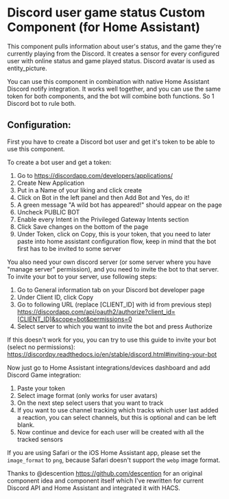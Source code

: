 # Discord user game status Custom Component (for Home Assistant)

This component pulls information about user's status, and the game they're currently playing from the Discord.
It creates a sensor for every configured user with online status and game played status. Discord avatar is used as entity_picture.

You can use this component in combination with native Home Assistant Discord notify integration. It works well together, and you can use the 
same token for both components, and the bot will combine both functions. So 1 Discord bot to rule both.

## Configuration:

First you have to create a Discord bot user and get it's token to be able to use this component.

To create a bot user and get a token:
1. Go to https://discordapp.com/developers/applications/
2. Create New Application
3. Put in a Name of your liking and click create
4. Click on Bot in the left panel and then Add Bot and Yes, do it!
5. A green message "A wild bot has appeared!" should appear on the page
6. Uncheck PUBLIC BOT
8. Enable every Intent in the Privileged Gateway Intents section
10. Click Save changes on the bottom of the page
11. Under Token, click on Copy, this is your token, that you need to later paste into home assistant configuration flow, keep in mind that the bot first has to be invited to some server

You also need your own discord server (or some server where you have "manage server" permission), and you need to invite the bot to that server.
To invite your bot to your server, use following steps:
1. Go to General information tab on your Discord bot developer page
2. Under Client ID, click Copy
3. Go to following URL (replace [CLIENT_ID] with id from previous step) https://discordapp.com/api/oauth2/authorize?client_id=[CLIENT_ID]&scope=bot&permissions=0
4. Select server to which you want to invite the bot and press Authorize

If this doesn't work for you, you can try to use this guide to invite your bot (select no permissions): https://discordpy.readthedocs.io/en/stable/discord.html#inviting-your-bot

Now just go to Home Assistant integrations/devices dashboard and add Discord Game integration:
1. Paste your token
2. Select image format (only works for user avatars)
3. On the next step select users that you want to track
4. If you want to use channel tracking which tracks which user last added a reaction, you can select channels, but this is optional and can be left blank.
5. Now continue and device for each user will be created with all the tracked sensors


If you are using Safari or the iOS Home Assistant app, please set the `image_format` to `png`, because Safari doesn't support the `webp` image format.

Thanks to @descention https://github.com/descention for an original component idea and component itself which I've rewritten for current Discord
 API and Home Assistant and integrated it with HACS.
